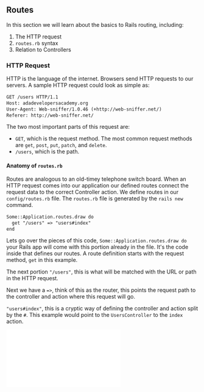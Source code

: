 ## Routes

In this section we will learn about the basics to Rails routing, including:

1. The HTTP request
2. `routes.rb` syntax
3. Relation to Controllers

### HTTP Request

HTTP is the language of the internet. Browsers send HTTP requests to our servers. A sample HTTP request could look as simple as:

    GET /users HTTP/1.1
    Host: adadevelopersacademy.org
    User-Agent: Web-sniffer/1.0.46 (+http://web-sniffer.net/)
    Referer: http://web-sniffer.net/
        
The two most important parts of this request are:

- `GET`, which is the request method. The most common request methods are `get`, `post`, `put`, `patch`, and `delete`. 
- `/users`, which is the path.

#### Anatomy of `routes.rb`

Routes are analogous to an old-timey telephone switch board. When an HTTP request comes into our application our defined routes connect the request data to the correct Controller action. We define routes in our `config/routes.rb` file. The `routes.rb` file is generated by the `rails new` command.

    Some::Application.routes.draw do
      get "/users" => "users#index"
    end
    
Lets go over the pieces of this code, `Some::Application.routes.draw do` your Rails app will come with this portion already in the file. It's the code inside that defines our routes. A route definition starts with the request method, `get` in this example. 

The next portion `"/users"`, this is what will be matched with the URL or path in the HTTP request.

Next we have a `=>`, think of this as the router, this points the request path to the controller and action where this request will go.

`"users#index"`, this is a cryptic way of defining the controller and action split by the `#`. This example would point to the `UsersController` to the `index` action.

![Rails Request Cycle](../rails-request-cycle.pdf)
